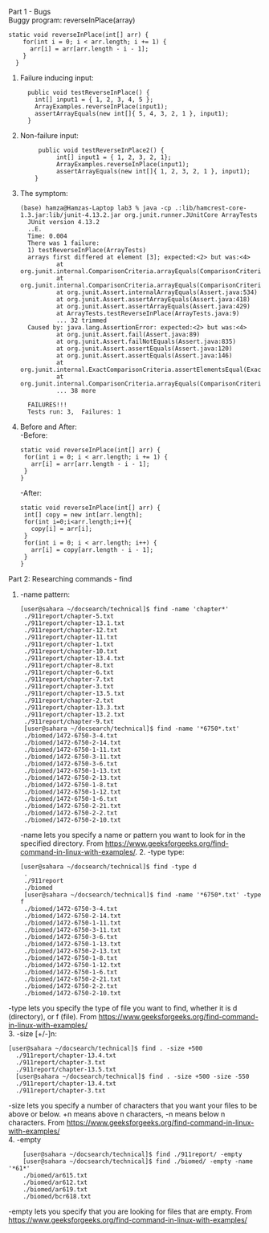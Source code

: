 Part 1 - Bugs    
Buggy program: reverseInPlace(array)   
```
static void reverseInPlace(int[] arr) {
    for(int i = 0; i < arr.length; i += 1) {
      arr[i] = arr[arr.length - i - 1];
    }
  }
```    
1. Failure inducing input:
   ```
     public void testReverseInPlace() {
       int[] input1 = { 1, 2, 3, 4, 5 };
       ArrayExamples.reverseInPlace(input1);
       assertArrayEquals(new int[]{ 5, 4, 3, 2, 1 }, input1);
     }

2. Non-failure input:
   ```
        public void testReverseInPlace2() {
             int[] input1 = { 1, 2, 3, 2, 1};
             ArrayExamples.reverseInPlace(input1);
             assertArrayEquals(new int[]{ 1, 2, 3, 2, 1 }, input1);
	   }
3. The symptom:
   ```
   (base) hamza@Hamzas-Laptop lab3 % java -cp .:lib/hamcrest-core-1.3.jar:lib/junit-4.13.2.jar org.junit.runner.JUnitCore ArrayTests
     JUnit version 4.13.2
     ..E.
     Time: 0.004
     There was 1 failure:
     1) testReverseInPlace(ArrayTests)
     arrays first differed at element [3]; expected:<2> but was:<4>
             at org.junit.internal.ComparisonCriteria.arrayEquals(ComparisonCriteria.java:78)
             at org.junit.internal.ComparisonCriteria.arrayEquals(ComparisonCriteria.java:28)
             at org.junit.Assert.internalArrayEquals(Assert.java:534)
             at org.junit.Assert.assertArrayEquals(Assert.java:418)
             at org.junit.Assert.assertArrayEquals(Assert.java:429)
             at ArrayTests.testReverseInPlace(ArrayTests.java:9)
             ... 32 trimmed
     Caused by: java.lang.AssertionError: expected:<2> but was:<4>
             at org.junit.Assert.fail(Assert.java:89)
             at org.junit.Assert.failNotEquals(Assert.java:835)
             at org.junit.Assert.assertEquals(Assert.java:120)
             at org.junit.Assert.assertEquals(Assert.java:146)
             at org.junit.internal.ExactComparisonCriteria.assertElementsEqual(ExactComparisonCriteria.java:8)
             at org.junit.internal.ComparisonCriteria.arrayEquals(ComparisonCriteria.java:76)
             ... 38 more
     
     FAILURES!!!
     Tests run: 3,  Failures: 1
     ```
4. Before and After:      
   -Before:    
   ```
   static void reverseInPlace(int[] arr) {
    for(int i = 0; i < arr.length; i += 1) {
      arr[i] = arr[arr.length - i - 1];
    }
   }
   ```
   -After:
   ```
   static void reverseInPlace(int[] arr) {
    int[] copy = new int[arr.length];
    for(int i=0;i<arr.length;i++){
      copy[i] = arr[i];
    }
    for(int i = 0; i < arr.length; i++) {
      arr[i] = copy[arr.length - i - 1];
    }
   }
   ```
Part 2: Researching commands - find    
1. -name pattern:
   ```
   [user@sahara ~/docsearch/technical]$ find -name 'chapter*'
	./911report/chapter-5.txt
	./911report/chapter-13.1.txt
	./911report/chapter-12.txt
	./911report/chapter-11.txt
	./911report/chapter-1.txt
	./911report/chapter-10.txt
	./911report/chapter-13.4.txt
	./911report/chapter-8.txt
	./911report/chapter-6.txt
	./911report/chapter-7.txt
	./911report/chapter-3.txt
	./911report/chapter-13.5.txt
	./911report/chapter-2.txt
	./911report/chapter-13.3.txt
	./911report/chapter-13.2.txt
	./911report/chapter-9.txt
	[user@sahara ~/docsearch/technical]$ find -name '*6750*.txt'
	./biomed/1472-6750-3-4.txt
	./biomed/1472-6750-2-14.txt
	./biomed/1472-6750-1-11.txt
	./biomed/1472-6750-3-11.txt
	./biomed/1472-6750-3-6.txt
	./biomed/1472-6750-1-13.txt
	./biomed/1472-6750-2-13.txt
	./biomed/1472-6750-1-8.txt
	./biomed/1472-6750-1-12.txt
	./biomed/1472-6750-1-6.txt
	./biomed/1472-6750-2-21.txt
	./biomed/1472-6750-2-2.txt
	./biomed/1472-6750-2-10.txt
   ```
   -name lets you specify a name or pattern you want to look for in the specified directory. From https://www.geeksforgeeks.org/find-command-in-linux-with-examples/.
   2. -type type:
   ```
   [user@sahara ~/docsearch/technical]$ find -type d
	.
	./911report
	./biomed
	[user@sahara ~/docsearch/technical]$ find -name '*6750*.txt' -type f
	./biomed/1472-6750-3-4.txt
	./biomed/1472-6750-2-14.txt
	./biomed/1472-6750-1-11.txt
	./biomed/1472-6750-3-11.txt
	./biomed/1472-6750-3-6.txt
	./biomed/1472-6750-1-13.txt
	./biomed/1472-6750-2-13.txt
	./biomed/1472-6750-1-8.txt
	./biomed/1472-6750-1-12.txt
	./biomed/1472-6750-1-6.txt
	./biomed/1472-6750-2-21.txt
	./biomed/1472-6750-2-2.txt
	./biomed/1472-6750-2-10.txt
    ```
-type lets you specify the type of file you want to find, whether it is d (directory), or f (file). From https://www.geeksforgeeks.org/find-command-in-linux-with-examples/    
  3. -size [+/-]n:    
  ```
[user@sahara ~/docsearch/technical]$ find . -size +500
	./911report/chapter-13.4.txt
	./911report/chapter-3.txt
	./911report/chapter-13.5.txt
	[user@sahara ~/docsearch/technical]$ find . -size +500 -size -550
	./911report/chapter-13.4.txt
	./911report/chapter-3.txt
  ```
-size lets you specify a number of characters that you want your files to be above or below. +n means above n characters, -n means below n characters. From https://www.geeksforgeeks.org/find-command-in-linux-with-examples/     
4. -empty    
```
	[user@sahara ~/docsearch/technical]$ find ./911report/ -empty
	[user@sahara ~/docsearch/technical]$ find ./biomed/ -empty -name '*61*'
	./biomed/ar615.txt
	./biomed/ar612.txt
	./biomed/ar619.txt
	./biomed/bcr618.txt
```
-empty lets you specify that you are looking for files that are empty. From https://www.geeksforgeeks.org/find-command-in-linux-with-examples/     

